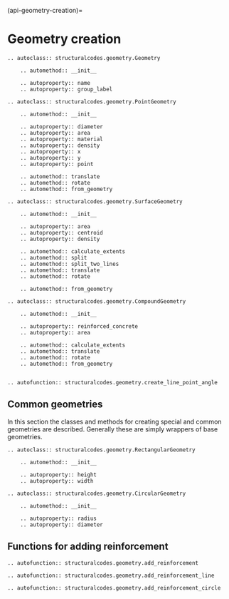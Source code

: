 (api-geometry-creation)=
# Geometry creation

```{eval-rst}
.. autoclass:: structuralcodes.geometry.Geometry

    .. automethod:: __init__

    .. autoproperty:: name
    .. autoproperty:: group_label

```

```{eval-rst}
.. autoclass:: structuralcodes.geometry.PointGeometry

    .. automethod:: __init__

    .. autoproperty:: diameter
    .. autoproperty:: area
    .. autoproperty:: material
    .. autoproperty:: density
    .. autoproperty:: x
    .. autoproperty:: y
    .. autoproperty:: point

    .. automethod:: translate
    .. automethod:: rotate
    .. automethod:: from_geometry

```

```{eval-rst}
.. autoclass:: structuralcodes.geometry.SurfaceGeometry

    .. automethod:: __init__

    .. autoproperty:: area
    .. autoproperty:: centroid
    .. autoproperty:: density

    .. automethod:: calculate_extents
    .. automethod:: split
    .. automethod:: split_two_lines
    .. automethod:: translate
    .. automethod:: rotate

    .. automethod:: from_geometry

```

```{eval-rst}
.. autoclass:: structuralcodes.geometry.CompoundGeometry

    .. automethod:: __init__

    .. autoproperty:: reinforced_concrete
    .. autoproperty:: area

    .. automethod:: calculate_extents
    .. automethod:: translate
    .. automethod:: rotate
    .. automethod:: from_geometry


```

```{eval-rst}
.. autofunction:: structuralcodes.geometry.create_line_point_angle

```

## Common geometries

In this section the classes and methods for creating special and common geometries are described. Generally these are simply wrappers of base geometries.

```{eval-rst}
.. autoclass:: structuralcodes.geometry.RectangularGeometry

    .. automethod:: __init__

    .. autoproperty:: height
    .. autoproperty:: width

```

```{eval-rst}
.. autoclass:: structuralcodes.geometry.CircularGeometry

    .. automethod:: __init__

    .. autoproperty:: radius
    .. autoproperty:: diameter

```

## Functions for adding reinforcement

```{eval-rst}
.. autofunction:: structuralcodes.geometry.add_reinforcement

```

```{eval-rst}
.. autofunction:: structuralcodes.geometry.add_reinforcement_line

```

```{eval-rst}
.. autofunction:: structuralcodes.geometry.add_reinforcement_circle

```
